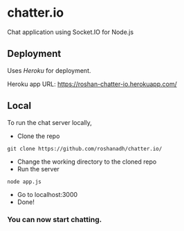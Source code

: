 # chatter.io
Chat application using Socket.IO for Node.js

## Deployment
Uses *Heroku* for deployment.

Heroku app URL: https://roshan-chatter-io.herokuapp.com/

## Local
To run the chat server locally, 
* Clone the repo
```console
git clone https://github.com/roshanadh/chatter.io/
```

* Change the working directory to the cloned repo
* Run the server
```console
node app.js
```
* Go to localhost:3000
* Done!

### You can now start chatting.
